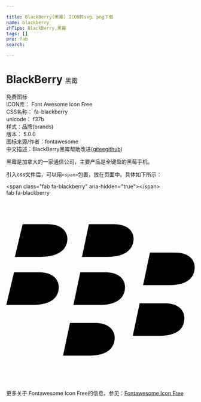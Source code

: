 ```yaml
---

title: BlackBerry(黑霉) ICON转svg、png下载
name: blackberry
zhTips: BlackBerry,黑霉
tags: []
pre: fab
search: 

---
```


# BlackBerry  <small style="font-size: 60%;font-weight: 100">黑霉</small>


<div class="detail-page">
<p>
<span><span class="badge-success badge">免费图标</span> </span>
<br/>
<span>
ICON库：
<span class="badge-secondary badge">Font Awesome Icon Free</span> 
</span>
<br/>
<span>
CSS名称：
<span class="badge-secondary badge">fa-blackberry</span> 
</span>
<br/>
<span>
unicode：
<span class="badge-secondary badge">f37b</span> 
<copy-btn content='f37b' btn-title=""></copy-btn>
<copy-btn :content='String.fromCodePoint(parseInt("f37b", 16))' btn-title="复制U"></copy-btn>
</span><br/><span>样式：<span class="badge-light badge">品牌(brands)</span></span>
<br/>
<span>
版本：
<span class="badge-secondary badge">5.0.0</span> 
</span>
<br/>
<span>图标来源/作者：<span class="badge-light badge">fontawesome</span></span> 
<br/>
<span class="zh-detail">中文描述：<span class="badge-primary badge">BlackBerry</span><span class="badge-primary badge">黑霉</span><span class="help-link"><span>帮助改进</span>(<a href="https://gitee.com/liuwave/icon-helper/edit/master/json/fontawesome/brands/blackberry.json" target="_blank" rel="noopener noreferrer">gitee</a><a href="https://github.com/liuwave/icon-helper/edit/master/json/fontawesome/brands/blackberry.json" target="_blank" rel="noopener noreferrer">github</a></span>)</span><br/>
</p>
</div><div class="description description alert alert-light">黑霉是加拿大的一家通信公司，主要产品是全键盘的黑莓手机。</div>
<div class="alert alert-dark">
  <i class="fab fa-blackberry fa-xs"></i>
  <i class="fab fa-blackberry fa-sm"></i>
  <i class="fab fa-blackberry fa-lg"></i>
  <i class="fab fa-blackberry fa-2x"></i>
  <i class="fab fa-blackberry fa-3x"></i>
  <i class="fab fa-blackberry fa-5x"></i>
  <i class="fab fa-blackberry fa-7x"></i>
</div>
<div>
  <p>引入css文件后，可以用<code>&lt;span&gt;</code>包裹，放在页面中。具体如下所示：    
  </p>
  <div class="alert alert-primary" style="font-size: 14px">
    &lt;span class="fab fa-blackberry" aria-hidden="true"&gt;&lt;/span&gt;
    <copy-btn content='<span class="fab fa-blackberry" aria-hidden="true"></span>'></copy-btn>
  </div>
  <div class="alert alert-secondary">
    <i class="fab fa-blackberry"
    style="font-size: 24px"
    aria-hidden="true"></i> fab fa-blackberry
    <copy-btn content="fab fa-blackberry" btn-title="复制图标名称"></copy-btn>
  </div>
</div>
<div id="svg" class="svg-wrap">
<svg xmlns="http://www.w3.org/2000/svg" viewBox="0 0 512 512"><path d="M166 116.9c0 23.4-16.4 49.1-72.5 49.1H23.4l21-88.8h67.8c42.1 0 53.8 23.3 53.8 39.7zm126.2-39.7h-67.8L205.7 166h70.1c53.8 0 70.1-25.7 70.1-49.1.1-16.4-11.6-39.7-53.7-39.7zM88.8 208.1H21L0 296.9h70.1c56.1 0 72.5-23.4 72.5-49.1 0-16.3-11.7-39.7-53.8-39.7zm180.1 0h-67.8l-18.7 88.8h70.1c53.8 0 70.1-23.4 70.1-49.1 0-16.3-11.7-39.7-53.7-39.7zm189.3-53.8h-67.8l-18.7 88.8h70.1c53.8 0 70.1-23.4 70.1-49.1.1-16.3-11.6-39.7-53.7-39.7zm-28 137.9h-67.8L343.7 381h70.1c56.1 0 70.1-23.4 70.1-49.1 0-16.3-11.6-39.7-53.7-39.7zM240.8 346H173l-18.7 88.8h70.1c56.1 0 70.1-25.7 70.1-49.1.1-16.3-11.6-39.7-53.7-39.7z"/></svg>
</div>
<detail full-name='fa-blackberry'></detail>
    
<div><p>更多关于  Fontawesome Icon Free的信息，参见：<a target="_blank" href="https://iconhelper.cn/fontawesome.html">Fontawesome Icon Free</a>
</p></div>
